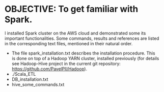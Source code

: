 # OBJECTIVE: To get familiar with Spark.
I installed Spark cluster on the AWS cloud and demonstrated some its important functionalities.  Some commands, results and references are listed in the corresponding text files, mentioned in their natural order.

* The file spark_installation.txt describes the installation procedure. This is done on top of a Hadoop YARN cluster, installed previously (for details see Hadoop-Hive project in the current git repository: https://github.com/PavelPll/Hadoop).  
* ./Scala_ETL
* DB_installation.txt  
* hive_some_commands.txt
